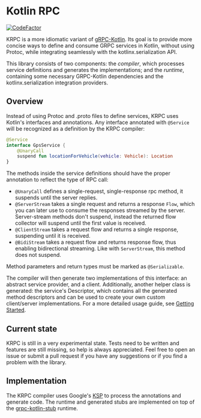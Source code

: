 # Kotlin RPC
[![CodeFactor](https://www.codefactor.io/repository/github/darvld/krpc/badge/main)](https://www.codefactor.io/repository/github/darvld/krpc/overview/main)

KRPC is a more idiomatic variant of [gRPC-Kotlin](https://github.com/grpc/grpc-kotlin). Its goal is to provide more
concise ways to define and consume GRPC services in Kotlin, without using Protoc, while integrating seamlessly with the
kotlinx.serialization API.

This library consists of two components: the *compiler*, which processes service definitions and generates the
implementations; and the *runtime*, containing some necessary GRPC-Kotlin dependencies and the kotlinx.serialization
integration providers.

## Overview

Instead of using Protoc and .proto files to define services, KRPC uses Kotlin's interfaces and annotations. Any
interface annotated with `@Service` will be recognized as a definition by the KRPC compiler:

```kotlin
@Service
interface GpsService {
    @UnaryCall
    suspend fun locationForVehicle(vehicle: Vehicle): Location
}
```

The methods inside the service definitions should have the proper annotation to reflect the type of RPC call:

- `@UnaryCall` defines a single-request, single-response rpc method, it suspends until the server replies.
- `@ServerStream` takes a single request and returns a response `Flow`, which you can later use to consume the responses
  streamed by the server. Server-stream methods don't suspend, instead the returned flow collector will suspend until
  the first value is received.
- `@ClientStream` takes a request flow and returns a single response, suspending until it is received.
- `@BidiStream` takes a request flow and returns response flow, thus enabling bidirectional streaming. Like
  with `ServerStream`, this method does not suspend.

Method parameters and return types must be marked as `@Serializable`.

The compiler will then generate two implementations of this interface: an abstract service provider, and a client.
Additionally, another helper class is generated: the service's Descriptor, which contains all the generated method
descriptors and can be used to create your own custom client/server implementations. For a more detailed usage guide,
see [Getting Started](docs/Basic.md).

## Current state

KRPC is still in a very experimental state. Tests need to be written and features are still missing, so help is always
appreciated. Feel free to open an issue or submit a pull request if you have any suggestions or if you find a problem
with the library.

## Implementation

The KRPC compiler uses Google's [KSP](https://github.com/google/ksp) to process the annotations and generate code. The
runtime and generated stubs are implemented on top of the [grpc-kotlin-stub](https://github.com/grpc/grpc-kotlin)
runtime.
